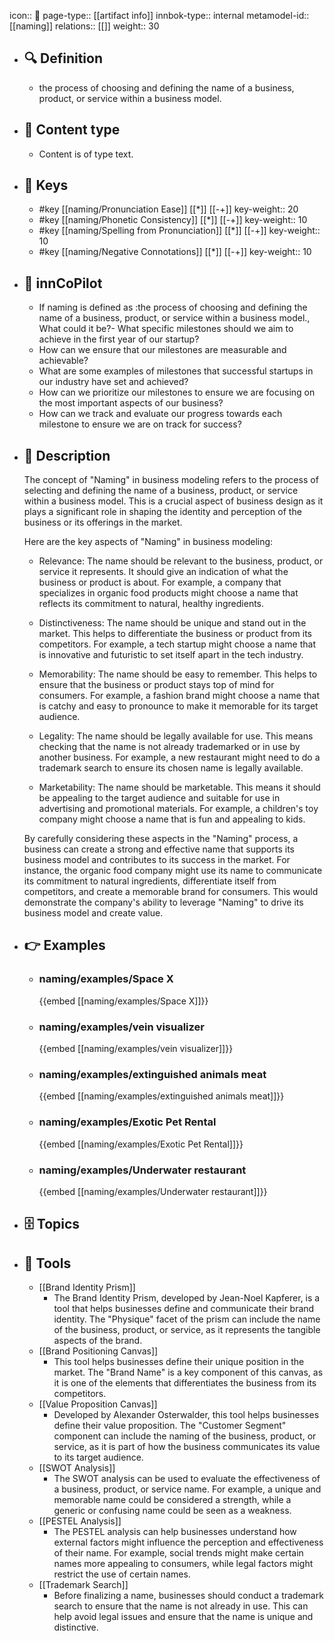 icon:: 🧿
page-type:: [[artifact info]]
innbok-type:: internal
metamodel-id:: [[naming]]
relations:: [[]]
weight:: 30

- ## 🔍 Definition
  - the process of choosing and defining the name of a business, product, or service within a business model.
- ## 📰 Content type 
  - Content is of type text.
  
- ## 🔑 Keys
  - #key [[naming/Pronunciation Ease]] [[*]] [[-+]]
    key-weight:: 20
  - #key [[naming/Phonetic Consistency]] [[*]] [[-+]]
    key-weight:: 10
  - #key [[naming/Spelling from Pronunciation]] [[*]] [[-+]]
    key-weight:: 10
  - #key [[naming/Negative Connotations]] [[*]] [[-+]]
    key-weight:: 10
- ## 🤖 innCoPilot
  - If naming is defined as :the process of choosing and defining the name of a business, product, or service within a business model., What could it be?- What specific milestones should we aim to achieve in the first year of our startup?
  - How can we ensure that our milestones are measurable and achievable?
  - What are some examples of milestones that successful startups in our industry have set and achieved?
  - How can we prioritize our milestones to ensure we are focusing on the most important aspects of our business?
  - How can we track and evaluate our progress towards each milestone to ensure we are on track for success?
- ## 📖 Description
  The concept of "Naming" in business modeling refers to the process of selecting and defining the name of a business, product, or service within a business model. This is a crucial aspect of business design as it plays a significant role in shaping the identity and perception of the business or its offerings in the market. 
  
  Here are the key aspects of "Naming" in business modeling:
  
  - Relevance: The name should be relevant to the business, product, or service it represents. It should give an indication of what the business or product is about. For example, a company that specializes in organic food products might choose a name that reflects its commitment to natural, healthy ingredients.
  
  - Distinctiveness: The name should be unique and stand out in the market. This helps to differentiate the business or product from its competitors. For example, a tech startup might choose a name that is innovative and futuristic to set itself apart in the tech industry.
  
  - Memorability: The name should be easy to remember. This helps to ensure that the business or product stays top of mind for consumers. For example, a fashion brand might choose a name that is catchy and easy to pronounce to make it memorable for its target audience.
  
  - Legality: The name should be legally available for use. This means checking that the name is not already trademarked or in use by another business. For example, a new restaurant might need to do a trademark search to ensure its chosen name is legally available.
  
  - Marketability: The name should be marketable. This means it should be appealing to the target audience and suitable for use in advertising and promotional materials. For example, a children's toy company might choose a name that is fun and appealing to kids.
  
  By carefully considering these aspects in the "Naming" process, a business can create a strong and effective name that supports its business model and contributes to its success in the market. For instance, the organic food company might use its name to communicate its commitment to natural ingredients, differentiate itself from competitors, and create a memorable brand for consumers. This would demonstrate the company's ability to leverage "Naming" to drive its business model and create value.
- ## 👉 Examples
  - ### naming/examples/Space X
    {{embed [[naming/examples/Space X]]}}
  - ### naming/examples/vein visualizer
    {{embed [[naming/examples/vein visualizer]]}}
  - ### naming/examples/extinguished animals meat
    {{embed [[naming/examples/extinguished animals meat]]}}
  - ### naming/examples/Exotic Pet Rental
    {{embed [[naming/examples/Exotic Pet Rental]]}}
  - ### naming/examples/Underwater restaurant
    {{embed [[naming/examples/Underwater restaurant]]}}
  
- ## 🗄️ Topics
  
- ## 🧰 Tools
  - [[Brand Identity Prism]]
    - The Brand Identity Prism, developed by Jean-Noel Kapferer, is a tool that helps businesses define and communicate their brand identity. The "Physique" facet of the prism can include the name of the business, product, or service, as it represents the tangible aspects of the brand.
  - [[Brand Positioning Canvas]]
    - This tool helps businesses define their unique position in the market. The "Brand Name" is a key component of this canvas, as it is one of the elements that differentiates the business from its competitors.
  - [[Value Proposition Canvas]]
    - Developed by Alexander Osterwalder, this tool helps businesses define their value proposition. The "Customer Segment" component can include the naming of the business, product, or service, as it is part of how the business communicates its value to its target audience.
  - [[SWOT Analysis]]
    - The SWOT analysis can be used to evaluate the effectiveness of a business, product, or service name. For example, a unique and memorable name could be considered a strength, while a generic or confusing name could be seen as a weakness.
  - [[PESTEL Analysis]]
    - The PESTEL analysis can help businesses understand how external factors might influence the perception and effectiveness of their name. For example, social trends might make certain names more appealing to consumers, while legal factors might restrict the use of certain names.
  - [[Trademark Search]]
    - Before finalizing a name, businesses should conduct a trademark search to ensure that the name is not already in use. This can help avoid legal issues and ensure that the name is unique and distinctive.

